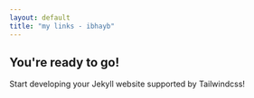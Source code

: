 ```yaml
---
layout: default
title: "my links - ibhayb"
---
```


## You're ready to go!

Start developing your Jekyll website supported by Tailwindcss!
